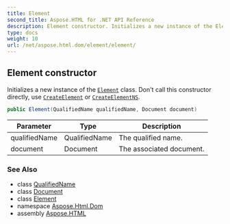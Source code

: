 ```yaml
---
title: Element
second_title: Aspose.HTML for .NET API Reference
description: Element constructor. Initializes a new instance of the Element class. Dont call this constructor directly use CreateElement or CreateElementNS
type: docs
weight: 10
url: /net/aspose.html.dom/element/element/
---
```

## Element constructor

Initializes a new instance of the [`Element`](../) class. Don't call this constructor directly, use [`CreateElement`](../../document/createelement/) or [`CreateElementNS`](../../document/createelementns/).

```csharp
public Element(QualifiedName qualifiedName, Document document)
```

| Parameter | Type | Description |
| --- | --- | --- |
| qualifiedName | QualifiedName | The qualified name. |
| document | Document | The associated document. |

### See Also

* class [QualifiedName](../../qualifiedname/)
* class [Document](../../document/)
* class [Element](../)
* namespace [Aspose.Html.Dom](../../../aspose.html.dom/)
* assembly [Aspose.HTML](../../../)
